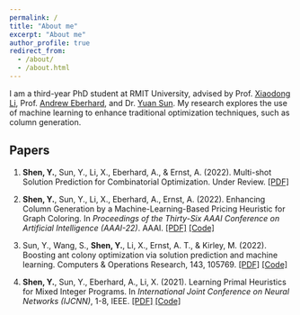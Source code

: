 ```yaml
---
permalink: /
title: "About me"
excerpt: "About me"
author_profile: true
redirect_from: 
  - /about/
  - /about.html
---
```


I am a third-year PhD student at RMIT University, advised by Prof. [Xiaodong Li](https://titan.csit.rmit.edu.au/~e46507), Prof. [Andrew Eberhard](https://www.rmit.edu.au/contact/staff-contacts/academic-staff/e/eberhard-professor-andrew), and Dr. [Yuan Sun](https://yuansuny.github.io/). My research explores the use of machine learning to enhance traditional optimization techniques, such as column generation.

## Papers 
1. __Shen, Y.__, Sun, Y., Li, X., Eberhard, A., & Ernst, A. (2022). Multi-shot Solution Prediction for Combinatorial Optimization. Under Review. [[PDF]](https://arxiv.org/pdf/2204.08700.pdf)

2. __Shen, Y.__, Sun, Y., Li, X., Eberhard, A., Ernst, A. (2022). Enhancing Column Generation by a Machine-Learning-Based Pricing Heuristic for Graph Coloring. In *Proceedings of the Thirty-Six AAAI Conference on Artificial Intelligence (AAAI-22)*. AAAI. [[PDF]](https://arxiv.org/pdf/2112.04906.pdf) [[Code]](https://github.com/Joey-Shen/MLPH)

3. Sun, Y., Wang, S., __Shen, Y.__, Li, X., Ernst, A. T., & Kirley, M. (2022). Boosting ant colony optimization via solution prediction and machine learning. Computers & Operations Research, 143, 105769. [[PDF]](https://www.sciencedirect.com/science/article/pii/S0305054822000636) [[Code]](https://github.com/yuansuny/MLACO)

4. __Shen, Y.__, Sun, Y., Eberhard, A., Li, X. (2021). Learning Primal Heuristics for Mixed Integer Programs. In *International Joint Conference on Neural Networks (IJCNN)*, 1-8, IEEE. [[PDF]](https://arxiv.org/pdf/2107.00866.pdf) [[Code]](https://github.com/Joey-Shen/pb-dfs)
